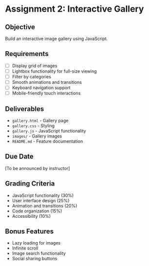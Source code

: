 # Assignment 2: Interactive Gallery

## Objective
Build an interactive image gallery using JavaScript.

## Requirements
- [ ] Display grid of images
- [ ] Lightbox functionality for full-size viewing
- [ ] Filter by categories
- [ ] Smooth animations and transitions
- [ ] Keyboard navigation support
- [ ] Mobile-friendly touch interactions

## Deliverables
- `gallery.html` - Gallery page
- `gallery.css` - Styling
- `gallery.js` - JavaScript functionality
- `images/` - Gallery images
- `README.md` - Feature documentation

## Due Date
[To be announced by instructor]

## Grading Criteria
- JavaScript functionality (30%)
- User interface design (25%)
- Animation and transitions (20%)
- Code organization (15%)
- Accessibility (10%)

## Bonus Features
- Lazy loading for images
- Infinite scroll
- Image search functionality
- Social sharing buttons